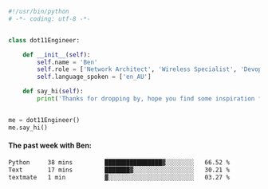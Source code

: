 ```python
#!/usr/bin/python
# -*- coding: utf-8 -*-


class dot11Engineer:

    def __init__(self):
        self.name = 'Ben'
        self.role = ['Network Architect', 'Wireless Specialist', 'Devops Engineer']
        self.language_spoken = ['en_AU']

    def say_hi(self):
        print('Thanks for dropping by, hope you find some inspiration from my work.')


me = dot11Engineer()
me.say_hi()
```

#### The past week with Ben:
<!--START_SECTION:waka-->

```txt
Python     38 mins         ████████████████▓░░░░░░░░   66.52 %
Text       17 mins         ███████▓░░░░░░░░░░░░░░░░░   30.21 %
textmate   1 min           ▓░░░░░░░░░░░░░░░░░░░░░░░░   03.27 %
```

<!--END_SECTION:waka-->  



